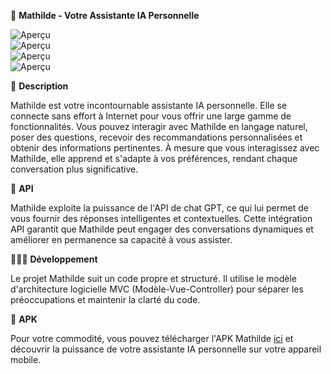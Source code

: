 📱 **Mathilde - Votre Assistante IA Personnelle**

![Aperçu](https://i.ibb.co/6v2bqtT/1.png)  
![Aperçu](https://i.ibb.co/VNfK3Lc/2.png)  
![Aperçu](https://i.ibb.co/YLCmXP9/3.png)  
![Aperçu](https://i.ibb.co/z663kT4/4.png)  

📁 **Description**  

Mathilde est votre incontournable assistante IA personnelle. Elle se connecte sans effort à Internet pour vous offrir une large gamme de fonctionnalités. Vous pouvez interagir avec Mathilde en langage naturel, poser des questions, recevoir des recommandations personnalisées et obtenir des informations pertinentes. À mesure que vous interagissez avec Mathilde, elle apprend et s'adapte à vos préférences, rendant chaque conversation plus significative.

📶 **API**  

Mathilde exploite la puissance de l'API de chat GPT, ce qui lui permet de vous fournir des réponses intelligentes et contextuelles. Cette intégration API garantit que Mathilde peut engager des conversations dynamiques et améliorer en permanence sa capacité à vous assister.

🧑🏻‍💻 **Développement**  

Le projet Mathilde suit un code propre et structuré. Il utilise le modèle d'architecture logicielle MVC (Modèle-Vue-Controller) pour séparer les préoccupations et maintenir la clarté du code.

🎁 **APK**  

Pour votre commodité, vous pouvez télécharger l'APK Mathilde [ici](https://1drv.ms/u/s!AuLsqIDZd3ZliQMA-iR9oL6nN4Ng?e=SzASsx) et découvrir la puissance de votre assistante IA personnelle sur votre appareil mobile.
